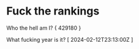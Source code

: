 # Fuck the rankings

Who the hell am I?
{ 429180 }

What fucking year is it?
[ 2024-02-12T23:13:00Z ]
